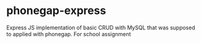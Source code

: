 # phonegap-express
Express JS implementation of basic CRUD with MySQL that was supposed to applied with phonegap. For school assignment 
